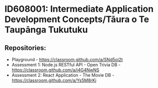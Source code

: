 # ID608001: Intermediate Application Development Concepts/Tāura o Te Taupānga Tukutuku

## Repositories:
- Playground - https://classroom.github.com/a/SNd5oi2t
- Assessment 1: Node.js RESTful API - Open Trivia DB - https://classroom.github.com/a/i4G4NwNS
- Assessment 2: React Application - The Movie DB - https://classroom.github.com/a/Ys5M8rKj

